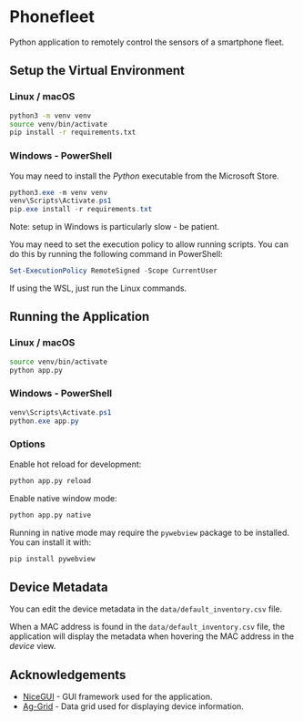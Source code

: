 # Phonefleet

Python application to remotely control the sensors of a smartphone fleet.


## Setup the Virtual Environment

### Linux / macOS

```bash
python3 -m venv venv
source venv/bin/activate
pip install -r requirements.txt
```

### Windows - PowerShell

You may need to install the *Python* executable from the Microsoft Store.

```powershell
python3.exe -m venv venv
venv\Scripts\Activate.ps1
pip.exe install -r requirements.txt
```

Note: setup in Windows is particularly slow - be patient.

You may need to set the execution policy to allow running scripts. You can do this by running the following command in PowerShell:

```powershell
Set-ExecutionPolicy RemoteSigned -Scope CurrentUser
```

If using the WSL, just run the Linux commands.

## Running the Application

### Linux / macOS

```bash
source venv/bin/activate
python app.py
```

### Windows - PowerShell

```powershell
venv\Scripts\Activate.ps1
python.exe app.py
```

### Options

Enable hot reload for development:
```bash
python app.py reload
```

Enable native window mode:
```bash
python app.py native
```

Running in native mode may require the `pywebview` package to be installed. You can install it with:

```bash
pip install pywebview
```

## Device Metadata

You can edit the device metadata in the `data/default_inventory.csv` file.

When a MAC address is found in the `data/default_inventory.csv` file, the application will display the metadata when hovering the MAC address in the *device* view.

## Acknowledgements

- [NiceGUI](https://nicegui.io/) - GUI framework used for the application.
- [Ag-Grid](https://www.ag-grid.com/) - Data grid used for displaying device information.
